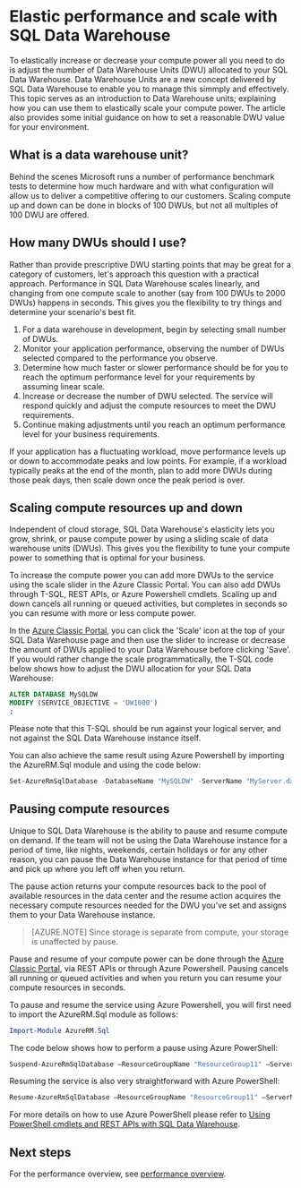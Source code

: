 <properties
   pageTitle="Elastic performance and scale with SQL Data Warehouse | Microsoft Azure"
   description="Understand SQL Data Warehouse elasticity using Data Warehouse Units to scale compute resources up and down. Code examples provided."
   services="sql-data-warehouse"
   documentationCenter="NA"
   authors="barbkess"
   manager="barbkess"
   editor=""/>

<tags
   ms.service="sql-data-warehouse"
   ms.devlang="NA"
   ms.topic="article"
   ms.tgt_pltfrm="NA"
   ms.workload="data-services"
   ms.date="03/29/2016"
   ms.author="barbkess;sonyama"/>

# Elastic performance and scale with SQL Data Warehouse
To elastically increase or decrease your compute power all you need to do is adjust the number of Data Warehouse Units (DWU) allocated to your SQL Data Warehouse. Data Warehouse Units are a new concept delivered by SQL Data Warehouse to enable you to manage this simmply and effectively. This topic serves as an introduction to Data Warehouse units; explaining how you can use them to elastically scale your compute power. The article also provides some initial guidance on how to set a reasonable DWU value for your environment.

## What is a data warehouse unit?
Behind the scenes Microsoft runs a number of performance benchmark tests to determine how much hardware and with what configuration will allow us to deliver a competitive offering to our customers.  Scaling compute up and down can be done in blocks of 100 DWUs, but not all multiples of 100 DWU are offered.  

## How many DWUs should I use?
Rather than provide prescriptive DWU starting points that may be great for a category of customers, let's approach this question with a practical approach.  Performance in SQL Data Warehouse scales linearly, and changing from one compute scale to another (say from 100 DWUs to 2000 DWUs) happens in seconds.  This gives you the flexibility to try things and determine your scenario's best fit.    

1. For a data warehouse in development, begin by selecting small number of DWUs.
2. Monitor your application performance, observing the number of DWUs selected compared to the performance you observe.
3. Determine how much faster or slower performance should be for you to reach the optimum performance level for your requirements by assuming linear scale.
4. Increase or decrease the number of DWU selected.  The service will respond quickly and adjust the compute resources to meet the DWU requirements.
5. Continue making adjustments until you reach an optimum performance level for your business requirements.

If your application has a fluctuating workload, move performance levels up or down to accommodate peaks and low points. For example, if a workload typically peaks at the end of the month, plan to add more DWUs during those peak days, then scale down once the peak period is over.

## Scaling compute resources up and down
Independent of cloud storage, SQL Data Warehouse's elasticity lets you grow, shrink, or pause compute power by using a sliding scale of data warehouse units (DWUs). This gives you the flexibility to tune your compute power to something that is optimal for your business.  

To increase the compute power you can add more DWUs to the service using the scale slider in the Azure Classic Portal.  You can also add DWUs through T-SQL, REST APIs, or Azure Powershell cmdlets.  Scaling up and down cancels all running or queued activities, but completes in seconds so you can resume with more or less compute power.

In the [Azure Classic Portal][], you can click the 'Scale' icon at the top of your SQL Data Warehouse page and then use the slider to increase or decrease the amount of DWUs applied to your Data Warehouse before clicking 'Save'.  If you would rather change the scale programmatically, the T-SQL code below shows how to adjust the DWU allocation for your SQL Data Warehouse:

```sql
ALTER DATABASE MySQLDW
MODIFY (SERVICE_OBJECTIVE = 'DW1000')
;
```
Please note that this T-SQL should be run against your logical server, and not against the SQL Data Warehouse instance itself.

You can also achieve the same result using Azure Powershell by importing the AzureRM.Sql module and using the code below:

```Powershell
Set-AzureRmSqlDatabase -DatabaseName "MySQLDW" -ServerName "MyServer.database.windows.net" -RequestedServiceObjectiveName "DW1000"
```

## Pausing compute resources
Unique to SQL Data Warehouse is the ability to pause and resume compute on demand.  If the team will not be using the Data Warehouse instance for a period of time, like nights, weekends, certain holidays or for any other reason, you can pause the Data Warehouse instance for that period of time and pick up where you left off when you return.  

The pause action returns your compute resources back to the pool of available resources in the data center and the resume action acquires the necessary compute resources needed for the DWU you've set and assigns them to your Data Warehouse instance.

> [AZURE.NOTE] Since storage is separate from compute, your storage is unaffected by pause.

Pause and resume of your compute power can be done through the [Azure Classic Portal][], via REST APIs or through Azure Powershell.  Pausing cancels all running or queued activities and when you return you can resume your compute resources in seconds.

To pause and resume the service using Azure Powershell, you will first need to import the AzureRM.Sql module as follows:

```Powershell
Import-Module AzureRM.Sql
```

The code below shows how to perform a pause using Azure PowerShell:

```Powershell
Suspend-AzureRmSqlDatabase –ResourceGroupName "ResourceGroup11" –ServerName "Server01" –DatabaseName "Database02"
```

Resuming the service is also very straightforward with Azure PowerShell:

```Powershell
Resume-AzureRmSqlDatabase –ResourceGroupName "ResourceGroup11" –ServerName "Server01" –DatabaseName "Database02"
```

For more details on how to use Azure PowerShell please refer to [Using PowerShell cmdlets and REST APIs with SQL Data Warehouse][].

## Next steps
For the performance overview, see [performance overview][].

<!--Image references-->

<!--Article references-->
[performance overview]: sql-data-warehouse-overview-performance.md
[Using PowerShell cmdlets and REST APIs with SQL Data Warehouse]: sql-data-warehouse-reference-powershell-cmdlets.md

<!--MSDN references-->


<!--Other Web references-->

[Azure Classic Portal]: http://portal.azure.com/
